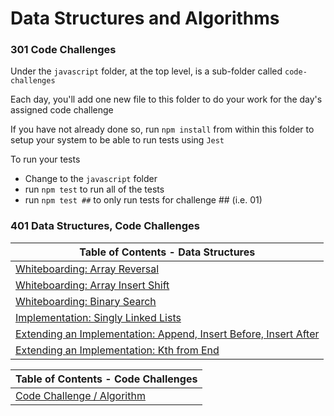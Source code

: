 # Data Structures and Algorithms


### 301 Code Challenges

Under the `javascript` folder, at the top level, is a sub-folder called `code-challenges`

Each day, you'll add one new file to this folder to do your work for the day's assigned code challenge

If you have not already done so, run `npm install` from within this folder to setup your system to be able to run tests using `Jest`

To run your tests

- Change to the `javascript` folder
- run `npm test` to run all of the tests
- run `npm test ##` to only run tests for challenge ## (i.e. 01)

### 401 Data Structures, Code Challenges

| Table of Contents - Data Structures                                    |
| -----------------------------------------------------------------------|
| [Whiteboarding: Array Reversal](./java/arrayReverse/README.md)         |
| [Whiteboarding: Array Insert Shift](./java/arrayInsertShift/README.md) |
| [Whiteboarding: Binary Search](./java/binarySearch/README.md)          |
| [Implementation: Singly Linked Lists](./java/datastructures/singly-linked-list-readme.md)
| [Extending an Implementation: Append, Insert Before, Insert After](./java/datastructures/singly-linked-list-extension-readme.md)
| [Extending an Implementation: Kth from End](./java/datastructures/singly-linked-list-kth-from-end-readme.md)

| Table of Contents - Code Challenges                                    |
| -----------------------------------------------------------------------|
| [Code Challenge / Algorithm](./java/datastructures/lib/src/main/java/codechallenges/linked-list-zip-readme.md)
